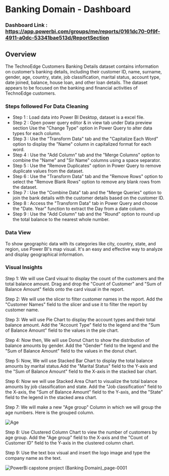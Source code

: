 

# Banking Domain - Dashboard

### Dashboard Link : https://app.powerbi.com/groups/me/reports/0161dc70-0f9f-4911-a0dc-53341bae513d/ReportSection

## Overview

The TechnoEdge Customers Banking Details dataset contains information on customer’s banking details, including their customer ID, name, surname, gender, age, country, state, job classification, marital status, account type, date joined, balance, house loan, and other loan details. The dataset appears to be focused on the banking and financial activities of TechnoEdge customers.



### Steps followed For Data Cleaning

- Step 1 : Load data into Power BI Desktop, dataset is a excel file.
- Step 2 : Open power query editor & in view tab under Data preview section Use the "Change Type" option in Power Query to alter data types for each column.
- Step 3 : Use the "Transform Data" tab and the "Capitalize Each Word" option to display the "Name" column in capitalized format for each word.
- Step 4 : Use the "Add Column" tab and the "Merge Columns" option to combine the "Name" and "Sir Name" columns using a space separator.
- Step 5 : Use the "Remove Duplicates" option in Power Query to remove duplicate values from the dataset. 
- Step 6 : Use the "Transform Data" tab and the "Remove Rows" option to select the "Remove Blank Rows" option to remove any blank rows from the dataset.
- Step 7 : Use the "Combine Data" tab and the "Merge Queries" option to join the bank details with the customer details based on the customer ID.
- Step 8 : Access the "Transform Data" tab in Power Query and choose the "Date. Year" function to extract the Day from a date column.
- Step 9 : Use the "Add Column" tab and the "Round" option to round up the total balance to the nearest whole number.

### Data View

To show geographic data with its categories like city, country, state, and region, use Power BI's map visual. It's an easy and effective way to analyze and display geographical information.

### Visual Insights

Step 1: We will use Card visual to display the count of the customers and the total balance amount. Drag and drop the "Count of Customer" and "Sum of Balance Amount" fields onto the card visual in the report.

Step 2: We will use the slicer to filter customer names in the report. Add the "Customer Names" field to the slicer and use it to filter the report by customer name.
           
Step 3: We will use Pie Chart to display the account types and their total balance amount. Add the "Account Type" field to the legend and the "Sum of Balance Amount" field to the values in the pie chart.

Step 4: Now then, We will use Donut Chart to show the distribution of balance amounts by gender. Add the "Gender" field to the legend and the "Sum of Balance Amount" field to the values in the donut chart.

Step 5: Now, We will use Stacked Bar Chart to display the total balance amounts by marital status.Add the "Marital Status" field to the Y-axis and the "Sum of Balance Amount" field to the X-axis in the stacked bar chart.

Step 6: Now we will use Stacked Area Chart to visualize the total balance amounts by job classification and state. Add the "Job classification" field to the X-axis, the "Sum of Balance Amount" field to the Y-axis, and the "State" field to the legend in the stacked area chart.

Step 7: We will make a new "Age group" Column in which we will group the age numbers.
Here is the grouped column.

![Age](https://github.com/Vishal29PP/Test/assets/160697627/e5b50359-48d6-4959-817c-2de2cbd5f2fb)

Step 8: Use Clustered Column Chart to view the number of customers by age group. Add the "Age group" field to the X-axis and the "Count of Customer ID" field to the Y-axis in the clustered column chart.

Step 9: Use the text box visual and insert the logo image and type the company name as the text.

![PowerBi capstone project (Banking Domain)_page-0001](https://github.com/Vishal29PP/Test/assets/160697627/dec88590-f80d-49ad-abcb-8c7d6f5f443c)
